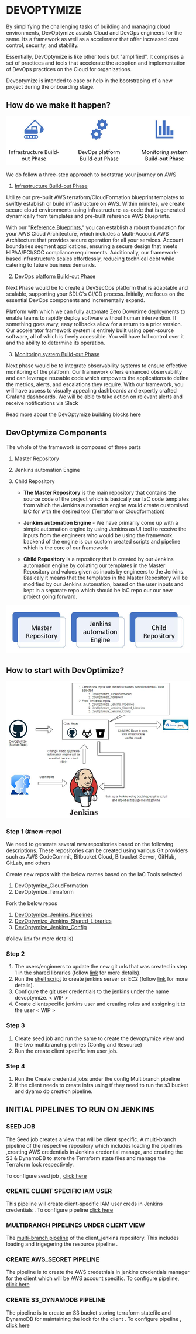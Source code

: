 # DEVOPTYMIZE 

By simplifying the challenging tasks of building and managing cloud environments, DevOptymize assists Cloud and DevOps engineers for the same. Its a framework as well as a accelerator that offer increased cost control, security, and stability. 

Essentially, DevOptymize is like other tools but "amplified". It comprises a set of practices and tools that accelerate the adoption and implementation of DevOps practices on the Cloud for organizations.

Devoptymize is intended to ease or help in the bootstraping of a new project during the onboarding stage.

## How do we make it happen?


![Alt Text](/images/DevOptymize_3_phases.jpg)

We do follow a three-step approach to bootstrap your journey on AWS

1. [Infrastructure Build-out Phase]()

Utilize our pre-built AWS terraform/CloudFormation blueprint templates to swiftly establish or build infrastructure on AWS. Within minutes, we create secure cloud environments using infrastructure-as-code that is generated dynamically from templates and pre-built reference AWS blueprints.

With our "[Reference Blueprints]()," you can establish a robust foundation for your AWS Cloud Architecture, which includes a Multi-Account AWS Architecture that provides secure operation for all your services. Account boundaries segment applications, ensuring a secure design that meets HIPAA/PCI/SOC compliance requirements. Additionally, our framework-based infrastructure scales effortlessly, reducing technical debt while catering to future business demands.

2. [DevOps platform Build-out Phase]()

Next Phase would be to create a DevSecOps platform that is adaptable and scalable, supporting your SDLC's CI/CD process. Initially, we focus on the essential DevOps components and incrementally expand.

Platform with which we can fully automate  Zero Downtime deployments to enable teams to rapidly deploy software without human intervention. If something goes awry, easy rollbacks allow for a return to a prior version. Our accelerator framework system is entirely built using open-source software, all of which is freely accessible. You will have full control over it and the ability to determine its operation.

3. [Monitoring system Build-out Phase]()

Next phase would be to integrate observability systems to ensure effective monitoring of the platform. Our framework offers enhanced observability and can leverage reusable code which empowers the applications to define the metrics, alerts, and escalations they require. With our framework, you will have access to visually appealing dashboards and expertly crafted Grafana dashboards. We will be able to take action on relevant alerts and receive notifications via Slack

Read more about the DevOptymize building blocks [here](/Documentation/2.%20building_blocks.md)

## DevOptymize Components

The whole of the framework is composed of three parts

1. Master Repository
2. Jenkins automation Engine
3. Child Repository
  
    - **The Master Repository** is the main repository that contains the source code of the project which is basically our IaC code templates from which the Jenkins automation engine would create customised IaC for with the desired tool (Terraform or Cloudformation)

    - **Jenkins automation Engine** - We have primarily come up with a simple automation engine by using Jenkins as UI tool to receive the inputs from the engineers who would be using the framework. backend of the engine is our custom created scripts and pipeline which is the core of our framework

    - **Child Repository** is a repository that is created by our Jenkins automation engine by collating our templates in the Master Repository and values given as inputs by engineers to the Jenkins. Basicaly it means that the templates in the Master Repository will be modified by our Jenkins automation, based on the user inputs and kept in a separate repo which should be IaC repo our our new project going forward.

![Alt Text](/images/DevOptymize-3-parts.jpg)

## How to start with DevOptimize?

![Alt Text](/images/DevOptymize-3-flow.jpg)

### Step 1 (#new-repo)

We need to generate several new repositories based on the following descriptions. These repositories can be created using various Git providers such as AWS CodeCommit, Bitbucket Cloud, Bitbucket Server, GitHub, GitLab, and others

Create new repos with the below names based on the IaC Tools selected 

   1. DevOptymize_CloudFormation
   2. DevOptymize_Terraform
   
Fork  the below repos 

   1. [DevOptymize_Jenkins_Pipelines]()
   2. [DevOptymize_Jenkins_Shared_Libraries]()
   3. [DevOptymize_Jenkins_Config]()

(follow [link]() for more details)

### Step 2

1. The users/enginners to update the new git urls that was created in step 1 in the shared libraries (follow [link](/Documentation/update_shared_libs.md) for more details).
2. Run the [shell script]() to create jenkins server on EC2 (follow [link](/Documentation/Install_&_configure_jenkins_using_script.md) for more details).
3. Configure the git user credentials to the jenkins under the name devoptymize. < WIP >
4. Create clientspecific jenkins user and creating roles and assigning it to the user < WIP >
   
### Step 3

1. Create seed job and run the same to create the devoptymize view and the two multibranch pipelines (Config and Resource)
2. Run the create client specific iam user job.

### Step 4

1. Run the Create credential jobs under the config Multibranch pipeline
2. If the client needs to create infra using tf they need to run the s3 bucket and dyamo db creation pipeline.

## INITIAL PIPELINES TO RUN ON JENKINS 

### SEED JOB

The  Seed job creates a view that will be client specific. A multi-branch pipeline of the  respective repository which includes loading the pipelines ,creating AWS credentials in Jenkins credential manage, and creating the S3 & DynamoDB to store the Terraform state files and manage the Terraform lock respectively. 

To configure seed job , [click here](https://gitlab.cloudifyops.com/devoptymize/documentation/-/blob/main/Readme%20files/seedjob_reamdme.md) 





### CREATE CLIENT SPECIFIC IAM USER

This pipeline will create client-specific IAM user creds in Jenkins credentials .
To configure pipeline [click here](https://gitlab.cloudifyops.com/devoptymize/documentation/-/blob/main/Readme%20files/create_client_specific_iam_user_reame.md)


### MULTIBRANCH PIPELINES UNDER CLIENT VIEW 

The [multi-branch pipeline](https://gitlab.cloudifyops.com/devoptymize/documentation/-/blob/main/Readme%20files/multibranch_pipeline_udner_clientview_readme.md)  of the client_jenkins repository. This includes loading and trigegering the resource pipeline . 





### CREATE AWS_SECRET PIPELINE 

The pipeline is to create the AWS credetnials in jenkins credentials manager for the client which will be AWS account specific.
To configure pipeline, [click here](https://gitlab.cloudifyops.com/devoptymize/documentation/-/blob/main/Readme%20files/create_aws_secret_pipeline_readme.md)



### CREATE S3_DYNAMODB PIPELINE
The pipeline is to create an S3 bucket storing terraform statefile and DynamoDB for maintaining the lock for the client .
To configure pipeline , [click here](https://gitlab.cloudifyops.com/devoptymize/documentation/-/blob/main/Readme%20files/create_s3dynamoDB_pipeline_readme.md)





     
     

